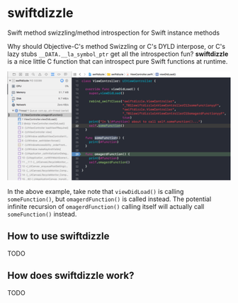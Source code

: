 # swiftdizzle
Swift method swizzling/method introspection for Swift instance methods

Why should Objective-C's method Swizzling or C's DYLD interpose, or C's lazy stubs `__DATA.__la_symbol_ptr` get all the introspection fun? **swiftdizzle** is a nice little C function that can introspect pure Swift functions at runtime.


![yoink example](https://github.com/DerekSelander/swiftdizzle/raw/master/media/ex.png)


In the above example, take note that `viewDidLoad()` is calling `someFunction()`, but `omagerdFunction()` is called instead. The potential infinite recursion of `omagerdFunction()` calling itself will actually call `someFunction()` instead.

## How to use swiftdizzle

TODO

## How does swiftdizzle work?

TODO
